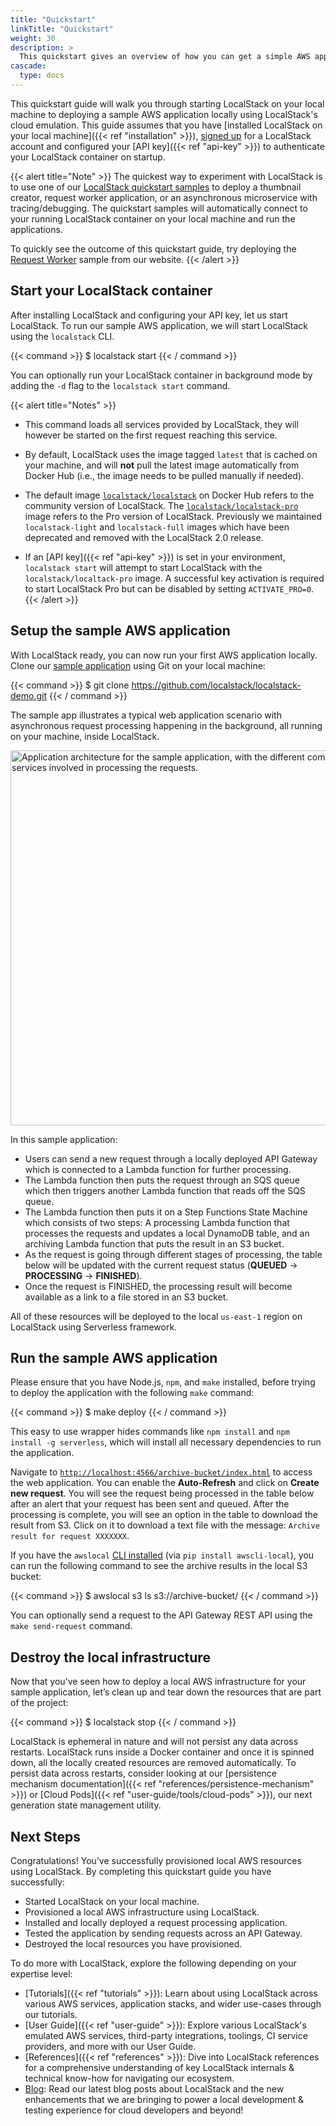 ```yaml
---
title: "Quickstart"
linkTitle: "Quickstart"
weight: 30
description: >
  This quickstart gives an overview of how you can get a simple AWS application up and running on your local machine to understand local cloud development with LocalStack!
cascade:
  type: docs
---
```


This quickstart guide will walk you through starting LocalStack on your local machine to deploying a sample AWS application locally using LocalStack's cloud emulation. This guide assumes that you have [installed LocalStack on your local machine]({{< ref "installation" >}}), [signed up](https://app.localstack.cloud) for a LocalStack account and configured your [API key]({{< ref "api-key" >}}) to authenticate your LocalStack container on startup.

{{< alert title="Note" >}}
The quickest way to experiment with LocalStack is to use one of our [LocalStack quickstart samples](https://app.localstack.cloud/quickstart) to deploy a thumbnail creator, request worker application, or an asynchronous microservice with tracing/debugging. The quickstart samples will automatically connect to your running LocalStack container on your local machine and run the applications.

To quickly see the outcome of this quickstart guide, try deploying the [Request Worker](https://app.localstack.cloud/quickstart-cloudformation) sample from our website.
{{< /alert >}}

## Start your LocalStack container

After installing LocalStack and configuring your API key, let us start LocalStack. To run our sample AWS application, we will start LocalStack using the `localstack` CLI.

{{< command >}}
$ localstack start
{{< / command >}}

You can optionally run your LocalStack container in background mode by adding the `-d` flag to the `localstack start` command.

{{< alert title="Notes" >}}
- This command loads all services provided by LocalStack, they will however be started on the first request reaching this service.

- By default, LocalStack uses the image tagged `latest` that is cached on your machine, and will **not** pull the latest image automatically from Docker Hub (i.e., the image needs to be pulled manually if needed).

- The default image [`localstack/localstack`](https://hub.docker.com/r/localstack/localstack) on Docker Hub refers to the community version of LocalStack.
  The [`localstack/localstack-pro`](https://hub.docker.com/r/localstack/localstack-pro) image refers to the Pro version of LocalStack. Previously we maintained `localstack-light` and `localstack-full` images which have been deprecated and removed with the LocalStack 2.0 release.

- If an [API key]({{< ref "api-key" >}}) is set in your environment, `localstack start` will attempt to start LocalStack with the `localstack/localtack-pro` image.
  A successful key activation is required to start LocalStack Pro but can be disabled by setting `ACTIVATE_PRO=0`.
{{< /alert >}}

## Setup the sample AWS application

With LocalStack ready, you can now run your first AWS application locally. Clone our [sample application](https://github.com/localstack/localstack-demo) using Git on your local machine:

{{< command >}}
$ git clone https://github.com/localstack/localstack-demo.git
{{< / command >}}

The sample app illustrates a typical web application scenario with asynchronous request processing happening in the background, all running on your machine, inside LocalStack.

<img src="../sample-app-architecture.png" alt="Application architecture for the sample application, with the different components and services involved in processing the requests." title="Application architecture for the sample application, with the different components and services involved in processing the requests." width="600px" />

In this sample application:

- Users can send a new request through a locally deployed API Gateway which is connected to a Lambda function for further processing.
- The Lambda function then puts the request through an SQS queue which then triggers another Lambda function that reads off the SQS queue.
- The Lambda function then puts it on a Step Functions State Machine which consists of two steps: A processing Lambda function that processes the requests and updates a local DynamoDB table, and an archiving Lambda function that puts the result in an S3 bucket.
- As the request is going through different stages of processing, the table below will be updated with the current request status (**QUEUED** -> **PROCESSING** -> **FINISHED**).
- Once the request is FINISHED, the processing result will become available as a link to a file stored in an S3 bucket.

All of these resources will be deployed to the local `us-east-1` region on LocalStack using Serverless framework.

## Run the sample AWS application

Please ensure that you have Node.js, `npm`, and `make` installed, before trying to deploy the application with the following `make` command:

{{< command >}}
$ make deploy
{{< / command >}}

This easy to use wrapper hides commands like `npm install` and `npm install -g serverless`, which will install all necessary dependencies to run the application.

Navigate to [`http://localhost:4566/archive-bucket/index.html`](http://localhost:4566/archive-bucket/index.html) to access the web application. You can enable the **Auto-Refresh** and click on **Create new request**. You will see the request being processed in the table below after an alert that your request has been sent and queued. After the processing is complete, you will see an option in the table to download the result from S3. Click on it to download a text file with the message: `Archive result for request XXXXXXX`.

If you have the `awslocal` [CLI installed](https://github.com/localstack/awscli-local) (via `pip install awscli-local`), you can run the following command to see the archive results in the local S3 bucket:

{{< command >}}
$ awslocal s3 ls s3://archive-bucket/
{{< / command >}}

You can optionally send a request to the API Gateway REST API using the `make send-request` command.

## Destroy the local infrastructure

Now that you’ve seen how to deploy a local AWS infrastructure for your sample application, let’s clean up and tear down the resources that are part of the project:

{{< command >}}
$ localstack stop
{{< / command >}}

LocalStack is ephemeral in nature and will not persist any data across restarts. LocalStack runs inside a Docker container and once it is spinned down, all the locally created resources are removed automatically. To persist data across restarts, consider looking at our [persistence mechanism documentation]({{< ref "references/persistence-mechanism" >}}) or [Cloud Pods]({{< ref "user-guide/tools/cloud-pods" >}}), our next generation state management utility.

## Next Steps

Congratulations! You’ve successfully provisioned local AWS resources using LocalStack. By completing this quickstart guide you have successfully:

- Started LocalStack on your local machine.
- Provisioned a local AWS infrastructure using LocalStack.
- Installed and locally deployed a request processing application.
- Tested the application by sending requests across an API Gateway.
- Destroyed the local resources you have provisioned.

To do more with LocalStack, explore the following depending on your expertise level:

- [Tutorials]({{< ref "tutorials" >}}): Learn about using LocalStack across various AWS services, application stacks, and wider use-cases through our tutorials.
- [User Guide]({{< ref "user-guide" >}}): Explore various LocalStack's emulated AWS services, third-party integrations, toolings, CI service providers, and more with our User Guide.
- [References]({{< ref "references" >}}): Dive into LocalStack references for a comprehensive understanding of key LocalStack internals & technical know-how for navigating our ecosystem.
- [Blog](https://localstack.cloud/blog): Read our latest blog posts about LocalStack and the new enhancements that we are bringing to power a local development & testing experience for cloud developers and beyond!
